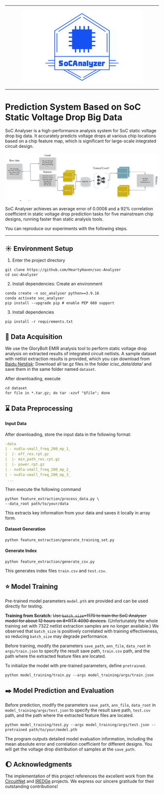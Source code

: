 
---

<div align="center">
 <img src="img/logo.png" width="400px">
</div>

---

# Prediction System Based on SoC Static Voltage Drop Big Data

SoC Analyser is a high-performance analysis system for SoC static voltage drop big data. It accurately predicts voltage drops at various chip locations based on a chip feature map, which is significant for large-scale integrated circuit design.

<div align="center">
 <img src="img/process.png" width="800px">
</div>

SoC Analyser achieves an average error of 0.0008 and a 92% correlation coefficient in static voltage drop prediction tasks for five mainstream chip designs, running faster than static analysis tools.

You can reproduce our experiments with the following steps.

---

## :sunny: Environment Setup

1. Enter the project directory
```shell
git clone https://github.com/HeartyHaven/soc-Analyzer
cd soc-Analyzer
```

2. Install dependencies: Create an environment
```shell
conda create -n soc_analyser python==3.9.16
conda activate soc_analyser
pip install --upgrade pip # enable PEP 660 support
```

3. Install dependencies
```shell
pip install -r requirements.txt
```

## :rocket: Data Acquisition

We use the GloryBolt EMIR analysis tool to perform static voltage drop analysis on extracted results of integrated circuit netlists. A sample dataset with netlist extraction results is provided, which you can download from [Baidu Netdisk](https://pan.baidu.com/s/1B9Hl2PHJ5f5KW-vpms3Vfw?pwd=75tx): Download all tar.gz files in the folder *icisc_data/data/* and save them in the same folder named `dataset`.

After downloading, execute
```shell
cd dataset
for file in *.tar.gz; do tar -xzvf "$file"; done
```

## :hourglass: Data Preprocessing

#### Input Data

After downloading, store the input data in the following format:
```yaml
-data
| - nvdla-small_freq_200_mp_1_
|  |- eff_res.rpt.gz
|  |- min_path_res.rpt.gz
|  |- power.rpt.gz
| - nvdla-small_freq_200_mp_2_
| - nvdla-small_freq_200_mp_3_
 ...
```
Then execute the following command
```shell
python feature_extraction/process_data.py \
--data_root path/to/your/data
```

This extracts key information from your data and saves it locally in array form.

#### Dataset Generation

```shell
python feature_extraction/generate_training_set.py 
```

#### Generate Index

```shell
python feature_extraction/generate_csv.py 
```
This generates index files `train.csv` and `test.csv`.

## :star: Model Training

Pre-trained model parameters `model.pth` are provided and can be used directly for testing.

**Training from Scratch:** ~~Use `batch_size`=1170 to train the SoC Analyser model for about 12 hours on 8*RTX 4090 devices.~~ (Unfortunately the whole training set with 7322 netlist extraction samples are no longer available.) We observed that `batch_size` is positively correlated with training effectiveness, so reducing `batch_size` may degrade performance.

Before training, modify the parameters `save_path`, `ann_file`, `data_root` in `args/train.json` to specify the result save path, `train.csv` path, and the path where the extracted feature files are located.

To initialize the model with pre-trained parameters, define `pretrained`.
```shell
python model_training/train.py --args model_training/args/train.json
```

## :black_nib: Model Prediction and Evaluation

Before prediction, modify the parameters `save_path`, `ann_file`, `data_root` in `model_training/args/test.json` to specify the result save path, `test.csv` path, and the path where the extracted feature files are located.
```shell
python model_training/test.py --args model_training/args/test.json --pretrained path/to/your/model.pth
```
The program outputs detailed model evaluation information, including the mean absolute error and correlation coefficient for different designs. You will get the voltage drop distribution of samples at the `save_path`.

## :moon: Acknowledgments

The implementation of this project references the excellent work from the [CircuitNet](https://github.com/circuitnet/CircuitNet) and [IREDGe](https://github.com/VidyaChhabria/ThermEDGe-and-IREDGe.git) projects. We express our sincere gratitude for their outstanding contributions!

